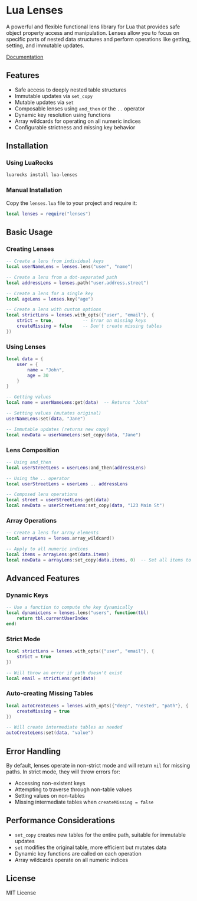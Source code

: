 # Lua Lenses

A powerful and flexible functional lens library for Lua that provides safe object property access and manipulation. Lenses allow you to focus on specific parts of nested data structures and perform operations like getting, setting, and immutable updates.

[Documentation](https://github.com/HellFire0x/lua-lenses/wiki/Docs)

## Features

- Safe access to deeply nested table structures
- Immutable updates via `set_copy`
- Mutable updates via `set`
- Composable lenses using `and_then` or the `..` operator
- Dynamic key resolution using functions
- Array wildcards for operating on all numeric indices
- Configurable strictness and missing key behavior

## Installation

### Using LuaRocks

```bash
luarocks install lua-lenses
```

### Manual Installation

Copy the `lenses.lua` file to your project and require it:

```lua
local lenses = require("lenses")
```

## Basic Usage

### Creating Lenses

```lua
-- Create a lens from individual keys
local userNameLens = lenses.lens("user", "name")

-- Create a lens from a dot-separated path
local addressLens = lenses.path("user.address.street")

-- Create a lens for a single key
local ageLens = lenses.key("age")

-- Create a lens with custom options
local strictLens = lenses.with_opts({"user", "email"}, {
    strict = true,           -- Error on missing keys
    createMissing = false    -- Don't create missing tables
})
```

### Using Lenses

```lua
local data = {
    user = {
        name = "John",
        age = 30
    }
}

-- Getting values
local name = userNameLens:get(data)  -- Returns "John"

-- Setting values (mutates original)
userNameLens:set(data, "Jane")

-- Immutable updates (returns new copy)
local newData = userNameLens:set_copy(data, "Jane")
```

### Lens Composition

```lua
-- Using and_then
local userStreetLens = userLens:and_then(addressLens)

-- Using the .. operator
local userStreetLens = userLens .. addressLens

-- Composed lens operations
local street = userStreetLens:get(data)
local newData = userStreetLens:set_copy(data, "123 Main St")
```

### Array Operations

```lua
-- Create a lens for array elements
local arrayLens = lenses.array_wildcard()

-- Apply to all numeric indices
local items = arrayLens:get(data.items)
local newData = arrayLens:set_copy(data.items, 0)  -- Set all items to 0
```

## Advanced Features

### Dynamic Keys

```lua
-- Use a function to compute the key dynamically
local dynamicLens = lenses.lens("users", function(tbl)
    return tbl.currentUserIndex
end)
```

### Strict Mode

```lua
local strictLens = lenses.with_opts({"user", "email"}, {
    strict = true
})

-- Will throw an error if path doesn't exist
local email = strictLens:get(data)
```

### Auto-creating Missing Tables

```lua
local autoCreateLens = lenses.with_opts({"deep", "nested", "path"}, {
    createMissing = true
})

-- Will create intermediate tables as needed
autoCreateLens:set(data, "value")
```

## Error Handling

By default, lenses operate in non-strict mode and will return `nil` for missing paths. In strict mode, they will throw errors for:

- Accessing non-existent keys
- Attempting to traverse through non-table values
- Setting values on non-tables
- Missing intermediate tables when `createMissing = false`

## Performance Considerations

- `set_copy` creates new tables for the entire path, suitable for immutable updates
- `set` modifies the original table, more efficient but mutates data
- Dynamic key functions are called on each operation
- Array wildcards operate on all numeric indices

## License

MIT License
